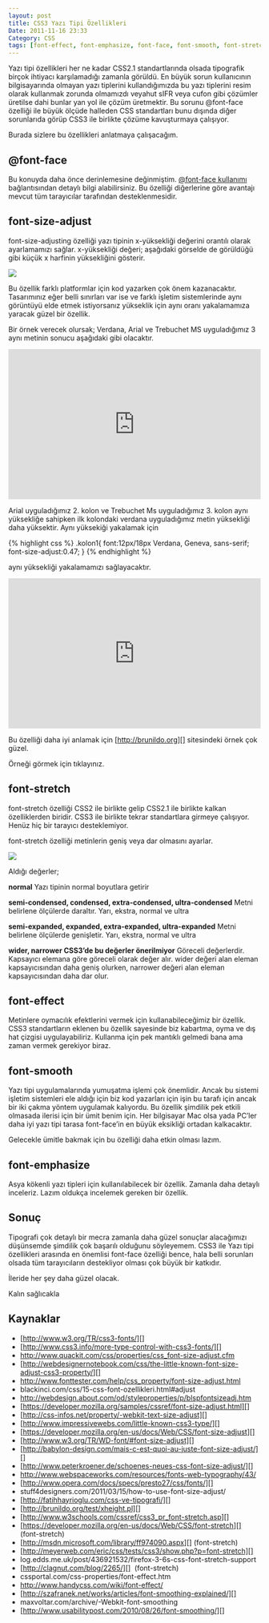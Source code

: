 ```yaml
---
layout: post
title: CSS3 Yazı Tipi Özellikleri
Date: 2011-11-16 23:33
Category: CSS
tags: [font-effect, font-emphasize, font-face, font-smooth, font-stretch]
---
```


Yazı tipi özellikleri her ne kadar CSS2.1 standartlarında olsada
tipografik birçok ihtiyacı karşılamadığı zamanla görüldü. En büyük sorun
kullanıcının bilgisayarında olmayan yazı tiplerini kullandığımızda bu
yazı tiplerini resim olarak kullanmak zorunda olmamızdı veyahut sIFR
veya cufon gibi çözümler üretilse dahi bunlar yan yol ile çözüm
üretmektir. Bu sorunu @font-face özelliği ile büyük ölçüde halleden CSS
standartları bunu dışında diğer sorunlarıda görüp CSS3 ile birlikte
çözüme kavuşturmaya çalışıyor.

Burada sizlere bu özellikleri anlatmaya çalışacağım.

## @font-face

Bu konuyda daha önce derinlemesine değinmiştim. [@font-face kullanımı][]
bağlantısından detaylı bilgi alabilirsiniz. Bu özelliği diğerlerine göre
avantajı mevcut tüm tarayıcılar tarafından desteklenmesidir.

## font-size-adjust

font-size-adjusting özelliği yazı tipinin x-yüksekliği değerini orantılı
olarak ayarlamamızı sağlar. x-yüksekliği değeri; aşağıdaki görselde de
görüldüğü gibi küçük x harfinin yüksekliğini gösterir.

![][100]

Bu özellik farklı platformlar için kod yazarken çok önem kazanacaktır.
Tasarımınız eğer belli sınırları var ise ve farklı işletim sistemlerinde
aynı görüntüyü elde etmek istiyorsanız yükseklik için aynı oranı
yakalamamıza yaracak güzel bir özellik.

Bir örnek verecek olursak; Verdana, Arial ve Trebuchet MS uyguladığımız
3 aynı metinin sonucu aşağıdaki gibi olacaktır.

<iframe style="width: 100%; height: 300px" src="https://jsfiddle.net/fatihhayri/2VLW6/embedded/result,css,html" allowfullscreen="allowfullscreen" frameborder="0"></iframe>

Arial uyguladığımız 2. kolon ve Trebuchet Ms uyguladığımız 3. kolon aynı
yüksekliğe sahipken ilk kolondaki verdana uyguladığımız metin yüksekliği
daha yüksektir. Aynı yüksekiği yakalamak için

{% highlight css %}
.kolon1{
	font:12px/18px Verdana, Geneva, sans-serif;
	font-size-adjust:0.47;
}
{% endhighlight %}

aynı yüksekliği yakalamamızı sağlayacaktır.

<iframe style="width: 100%; height: 300px" src="https://jsfiddle.net/fatihhayri/dkJye/embedded/result,css,html" allowfullscreen="allowfullscreen" frameborder="0"></iframe>

Bu özelliği daha iyi anlamak için [http://brunildo.org][] sitesindeki
örnek çok güzel.

Örneği görmek için tıklayınız.

## font-stretch

font-stretch özelliği CSS2 ile birlikte gelip CSS2.1 ile birlikte kalkan
özelliklerden biridir. CSS3 ile birlikte tekrar standartlara girmeye
çalışıyor. Henüz hiç bir tarayıcı desteklemiyor.

font-stretch özelliği metinlerin geniş veya dar olmasını ayarlar.

![][1]

Aldığı değerler;

**normal**
Yazı tipinin normal boyutlara getirir

**semi-condensed, condensed, extra-condensed, ultra-condensed**
Metni belirlene ölçülerde daraltır. Yarı, ekstra, normal ve ultra

**semi-expanded, expanded, extra-expanded, ultra-expanded**
Metni belirlene ölçülerde genişletir. Yarı, ekstra, normal ve ultra

**wider, narrower CSS3’de bu değerler önerilmiyor**
Göreceli değerlerdir. Kapsayıcı elemana göre göreceli olarak değer
alır. wider değeri alan eleman kapsayıcısından daha geniş olurken,
narrower değeri alan eleman kapsayıcısından daha dar olur.

## font-effect

Metinlere oymacılık efektlerini vermek için kullanabileceğimiz bir
özellik. CSS3 standartların eklenen bu özellik sayesinde biz kabartma,
oyma ve dış hat çizgisi uygulayabiliriz. Kullanma için pek mantıklı
gelmedi bana ama zaman vermek gerekiyor biraz.

## font-smooth

Yazı tipi uygulamalarında yumuşatma işlemi çok önemlidir. Ancak bu
sistemi işletim sistemleri ele aldığı için biz kod yazarları için işin
bu tarafı için ancak bir iki çakma yöntem uygulamak kalıyordu. Bu
özellik şimdilik pek etkili olmasada ilerisi için bir ümit benim için.
Her bilgisayar Mac olsa yada PC’ler daha iyi yazı tipi tarasa
font-face’in en büyük eksikliği ortadan kalkacaktır.

Gelecekle ümitle bakmak için bu özelliği daha etkin olması lazım.

## font-emphasize

Asya kökenli yazı tipleri için kullanılabilecek bir özellik. Zamanla
daha detaylı inceleriz. Lazım oldukça incelemek gereken bir özellik.

## Sonuç

Tipografi çok detaylı bir mecra zamanla daha güzel sonuçlar alacağımızı
düşünsemde şimdilik çok başarılı olduğunu söyleyemem. CSS3 ile Yazı tipi
özellikleri arasında en önemlisi font-face özelliği bence, hala belli
sorunları olsada tüm tarayıcıların destekliyor olması çok büyük bir
katkıdır.

İleride her şey daha güzel olacak.

Kalın sağlıcakla

## Kaynaklar

-   [http://www.w3.org/TR/css3-fonts/][]
-   [http://www.css3.info/more-type-control-with-css3-fonts/][]
-   http://www.quackit.com/css/properties/css_font-size-adjust.cfm
-   [http://webdesignernotebook.com/css/the-little-known-font-size-adjust-css3-property/][]
-   http://www.fonttester.com/help/css_property/font-size-adjust.html
-   blackinci.com/css/15-css-font-ozellikleri.html#adjust
-   http://webdesign.about.com/od/styleproperties/p/blspfontsizeadj.htm
-   [https://developer.mozilla.org/samples/cssref/font-size-adjust.html][]
-   [http://css-infos.net/property/-webkit-text-size-adjust][]
-   [http://www.impressivewebs.com/little-known-css3-type/][]
-   [https://developer.mozilla.org/en-us/docs/Web/CSS/font-size-adjust][]
-   [http://www.w3.org/TR/WD-font/#font-size-adjust][]
-   [http://babylon-design.com/mais-c-est-quoi-au-juste-font-size-adjust/][]
-   [http://www.peterkroener.de/schoenes-neues-css-font-size-adjust/][]
-   http://www.webspaceworks.com/resources/fonts-web-typography/43/
-   [http://www.opera.com/docs/specs/presto27/css/fonts/][]
-   stuff4designers.com/2011/03/15/how-to-use-font-size-adjust/
-   [http://fatihhayrioglu.com/css-ve-tipografi/][]
-   [http://brunildo.org/test/xheight.pl][]
-   [http://www.w3schools.com/cssref/css3_pr_font-stretch.asp][]
-   [https://developer.mozilla.org/en-us/docs/Web/CSS/font-stretch][] (font-stretch)
-   [http://msdn.microsoft.com/library/ff974090.aspx][] (font-stretch)
-   [http://meyerweb.com/eric/css/tests/css3/show.php?p=font-stretch][]
-   log.edds.me.uk/post/436921532/firefox-3-6s-css-font-stretch-support
-   [http://clagnut.com/blog/2265/][]  (font-stretch)
-   cssportal.com/css-properties/font-effect.htm
-   http://www.handycss.com/wiki/font-effect/
-   [http://szafranek.net/works/articles/font-smoothing-explained/][]
-   maxvoltar.com/archive/-Webkit-font-smoothing
-   [http://www.usabilitypost.com/2010/08/26/font-smoothing/][]

  [@font-face kullanımı]: http://fatihhayrioglu.com/font-face-kullanimi/
  [100]: https://lh6.googleusercontent.com/YW1f1GQqHZCiepSVsvkodxuovf2J1IIFEtdiaBZw4q2s6oM38friVO4jli_8FedEtou75rN8hzxyxal0ApDp1lYyM0Fgb4i0R3qH8yOWbIcbuoZqLYg
  [http://brunildo.org]: http://brunildo.org
  [1]: https://lh4.googleusercontent.com/aMIBse-JRBvgYWQD0dMw5EFWhV4HCBeSYKeLfJS-6UMGSdHv0YsQiIA60djkovRsZ0dK8zLYak1yxEt6LdGHv4WGE2cagkiMqBlmrPdT1c_zyURGC0g
  [http://www.w3.org/TR/css3-fonts/]: http://www.w3.org/TR/css3-fonts/
  [http://www.css3.info/more-type-control-with-css3-fonts/]: http://www.css3.info/more-type-control-with-css3-fonts/
  [http://webdesignernotebook.com/css/the-little-known-font-size-adjust-css3-property/]: http://webdesignernotebook.com/css/the-little-known-font-size-adjust-css3-property/
  [https://developer.mozilla.org/samples/cssref/font-size-adjust.html]: https://developer.mozilla.org/samples/cssref/font-size-adjust.html
  [http://css-infos.net/property/-webkit-text-size-adjust]: http://css-infos.net/property/-webkit-text-size-adjust
  [http://www.impressivewebs.com/little-known-css3-type/]: http://www.impressivewebs.com/little-known-css3-type/
  [https://developer.mozilla.org/en-us/docs/Web/CSS/font-size-adjust]: https://developer.mozilla.org/en-us/docs/Web/CSS/font-size-adjust
  [http://www.w3.org/TR/WD-font/#font-size-adjust]: http://www.w3.org/TR/WD-font/#font-size-adjust
  [http://babylon-design.com/mais-c-est-quoi-au-juste-font-size-adjust/]: http://babylon-design.com/mais-c-est-quoi-au-juste-font-size-adjust/
  [http://www.peterkroener.de/schoenes-neues-css-font-size-adjust/]: http://www.peterkroener.de/schoenes-neues-css-font-size-adjust/
  [http://www.opera.com/docs/specs/presto27/css/fonts/]: http://www.opera.com/docs/specs/presto27/css/fonts/
  [http://fatihhayrioglu.com/css-ve-tipografi/]: http://fatihhayrioglu.com/css-ve-tipografi/
  [http://brunildo.org/test/xheight.pl]: http://brunildo.org/test/xheight.pl
  [http://www.w3schools.com/cssref/css3_pr_font-stretch.asp]: http://www.w3schools.com/cssref/css3_pr_font-stretch.asp
  [https://developer.mozilla.org/en-us/docs/Web/CSS/font-stretch]: https://developer.mozilla.org/en-us/docs/Web/CSS/font-stretch
  [http://msdn.microsoft.com/library/ff974090.aspx]: http://msdn.microsoft.com/library/ff974090.aspx
  [http://meyerweb.com/eric/css/tests/css3/show.php?p=font-stretch]: http://meyerweb.com/eric/css/tests/css3/show.php?p=font-stretch
  [http://clagnut.com/blog/2265/]: http://clagnut.com/blog/2265/
  [http://szafranek.net/works/articles/font-smoothing-explained/]: http://szafranek.net/works/articles/font-smoothing-explained/
  [http://www.usabilitypost.com/2010/08/26/font-smoothing/]: http://www.usabilitypost.com/2010/08/26/font-smoothing/